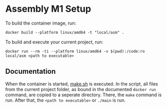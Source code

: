 # Assembly M1 Setup

To build the container image, run:
```shell
docker build --platform linux/amd64 -t "local/asm" .
```

To build and execute your current project, run:
```shell
docker run --rm -ti --platform linux/amd64 -v $(pwd):/code:ro local/asm <path to executable>
```

## Documentation

When the container is started, [make.sh](make.sh) is executed. In the script, all files from the current project folder, as bound in the documented `docker run` command, are copied to a seperate directory. There, the `make` command is run. After that, the `<path to executable>` or `./main` is run.